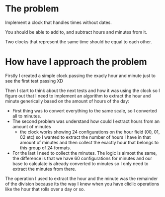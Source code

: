 # The problem
Implement a clock that handles times without dates.

You should be able to add to, and subtract hours and minutes from it.

Two clocks that represent the same time should be equal to each other.


# How have I approach the problem
Firstly I created a simple clock passing the exacly hour and minute just to see the first test passing XD

Then I start to think about the next tests and how it was using the clock so I figure out that I need to implement an algorithm to extract the hour and minute
generically based on the amount of hours of the day:
- First thing was to convert everything to the same scale, so I converted all to minutes.
- The second problem was understand how could I extract hours from an amount of minutes
  - the clock works showing 24 configurations on the hour field (00, 01, 02 etc) so I wanted to extract the number of hours I have in that amount of minutes and then
    collect the exactly hour that belongs to this group of 24 formats.
- For the last I need to collect the minutes. The logic is almost the same, the difference is that we have 60 configurations for minutes and our base to calculate
  is already converted to minutes so I only need to extract the minutes from there.

The operation I used to extract the hour and the minute was the remainder of the division because its the way I knew when you have cliclic operations like the hour that
 rolls over a day or so.

